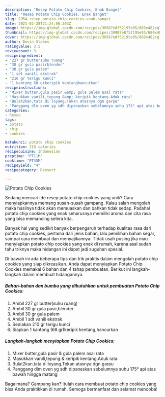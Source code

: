```yaml
---
description: "Resep Potato Chip Cookies, Enak Banget"
title: "Resep Potato Chip Cookies, Enak Banget"
slug: 2954-resep-potato-chip-cookies-enak-banget
date: 2021-02-28T21:24:06.303Z
image: https://img-global.cpcdn.com/recipes/30987e8f52195e95/680x482cq70/potato-chip-cookies-foto-resep-utama.jpg
thumbnail: https://img-global.cpcdn.com/recipes/30987e8f52195e95/680x482cq70/potato-chip-cookies-foto-resep-utama.jpg
cover: https://img-global.cpcdn.com/recipes/30987e8f52195e95/680x482cq70/potato-chip-cookies-foto-resep-utama.jpg
author: Devin Stokes
ratingvalue: 3.5
reviewcount: 3
recipeingredient:
- "227 gr buttersuhu ruang"
- "30 gr gula pasirblender"
- "30 gr gula palem"
- "1 sdt vanili ekstrak"
- "210 gr terigu kunci"
- "1 kantong 68 grkeripik kentanghancurkan"
recipeinstructions:
- "Mixer butter,gula pasir &amp; gula palem asal rata"
- "Masukkan vanili,tepung &amp; keripik kentang.Aduk rata"
- "Bulat2kan,tata di loyang.Tekan atasnya dgn garpu"
- "Panggang dlm oven yg sdh dipanaskan sebelumnya suhu 175° api atas bawah hingga matang"
categories:
- Resep
tags:
- potato
- chip
- cookies

katakunci: potato chip cookies 
nutrition: 218 calories
recipecuisine: Indonesian
preptime: "PT11M"
cooktime: "PT35M"
recipeyield: "4"
recipecategory: Dessert

---
```



![Potato Chip Cookies](https://img-global.cpcdn.com/recipes/30987e8f52195e95/680x482cq70/potato-chip-cookies-foto-resep-utama.jpg)

Sedang mencari ide resep potato chip cookies yang unik? Cara menyiapkannya memang susah-susah gampang. Kalau salah mengolah maka hasilnya tidak akan memuaskan dan bahkan tidak sedap. Padahal potato chip cookies yang enak seharusnya memiliki aroma dan cita rasa yang bisa memancing selera kita.

Banyak hal yang sedikit banyak berpengaruh terhadap kualitas rasa dari potato chip cookies, pertama dari jenis bahan, lalu pemilihan bahan segar, sampai cara membuat dan menyajikannya. Tidak usah pusing jika mau menyiapkan potato chip cookies yang enak di rumah, karena asal sudah tahu triknya maka hidangan ini dapat jadi suguhan spesial.




Di bawah ini ada beberapa tips dan trik praktis dalam mengolah potato chip cookies yang siap dikreasikan. Anda dapat menyiapkan Potato Chip Cookies memakai 6 bahan dan 4 tahap pembuatan. Berikut ini langkah-langkah dalam membuat hidangannya.

<!--inarticleads1-->

##### Bahan-bahan dan bumbu yang dibutuhkan untuk pembuatan Potato Chip Cookies:

1. Ambil 227 gr butter(suhu ruang)
1. Ambil 30 gr gula pasir,blender
1. Ambil 30 gr gula palem
1. Ambil 1 sdt vanili ekstrak
1. Sediakan 210 gr terigu kunci
1. Siapkan 1 kantong (68 gr)keripik kentang,hancurkan




<!--inarticleads2-->

##### Langkah-langkah menyiapkan Potato Chip Cookies:

1. Mixer butter,gula pasir &amp; gula palem asal rata
1. Masukkan vanili,tepung &amp; keripik kentang.Aduk rata
1. Bulat2kan,tata di loyang.Tekan atasnya dgn garpu
1. Panggang dlm oven yg sdh dipanaskan sebelumnya suhu 175° api atas bawah hingga matang




Bagaimana? Gampang kan? Itulah cara membuat potato chip cookies yang bisa Anda praktikkan di rumah. Semoga bermanfaat dan selamat mencoba!
